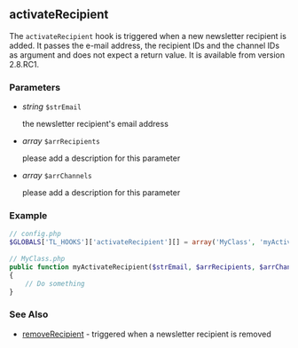 activateRecipient
-----------------

The ```activateRecipient``` hook is triggered when a new newsletter recipient is added. It passes the e-mail address, the recipient IDs and the channel IDs as argument and does not expect a return value. It is available from version 2.8.RC1.


### Parameters ###

- *string* ```$strEmail```

	the newsletter recipient's email address

- *array* ```$arrRecipients```

	<span class="undocumented">please add a description for this parameter</span>

- *array* ```$arrChannels```

	<span class="undocumented">please add a description for this parameter</span>


### Example ###

```php
// config.php
$GLOBALS['TL_HOOKS']['activateRecipient'][] = array('MyClass', 'myActivateRecipient');
 
// MyClass.php
public function myActivateRecipient($strEmail, $arrRecipients, $arrChannels)
{
    // Do something
}
``` 


### See Also ###

- [removeRecipient](removeRecipient.md) - triggered when a newsletter recipient is removed